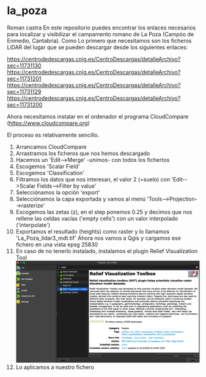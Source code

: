 # la_poza
Roman castra
En este repositorio puedes encontrar los enlaces necesarios para localizar y visibilizar el campamento romano de La Poza (Campóo de Enmedio, Cantabria). Como
Lo primero que necesitamos son los ficheros LiDAR del lugar que se pueden descargar desde los siguientes enlaces: 

https://centrodedescargas.cnig.es/CentroDescargas/detalleArchivo?sec=11731130
https://centrodedescargas.cnig.es/CentroDescargas/detalleArchivo?sec=11731201
https://centrodedescargas.cnig.es/CentroDescargas/detalleArchivo?sec=11731129
https://centrodedescargas.cnig.es/CentroDescargas/detalleArchivo?sec=11731200

Ahora necesitamos instalar en el ordenador el programa CloudCompare (https://www.cloudcompare.org)

El proceso es relativamente sencillo.
1. Arrancamos CloudCompare
2. Arrastramos los ficheros que nos hemos descargado
3. Hacemos un 'Edit-->Merge' -unimos- con todos los fichertos
4. Escogemos 'Scalar Field'
5. Escogemos 'Classification'
6. Filtramos los datos que nos interesan, el valor 2 (=suelo) con  'Edit-->Scalar Fields-->Filter by value'
7. Selecciónamos la opción 'export'
8. Selecciónamos la capa exportada y vamos al menú 'Tools-->Projection-->rasterize'
9. Escogemos las zetas (z), en el step ponemos 0.25 y decimos que nos rellene las celdas vacías ('empty cells') con un valor interpolado ('interpolate')
10. Exportamos el resultado (heights) como raster y lo llamamos 'La_Poza_lidar3_mdt.tif'
Ahora nos vamos a Qgis y cargamos ese fichero en una vista epsg 25830
11. En caso de no tenerlo instalado, instalamos el plugin Relief Visualization Tool ![alt text](https://github.com/dieza/la_poza/blob/main/rvt.png?raw=true)
12. Lo aplicamos a nuestro fichero
